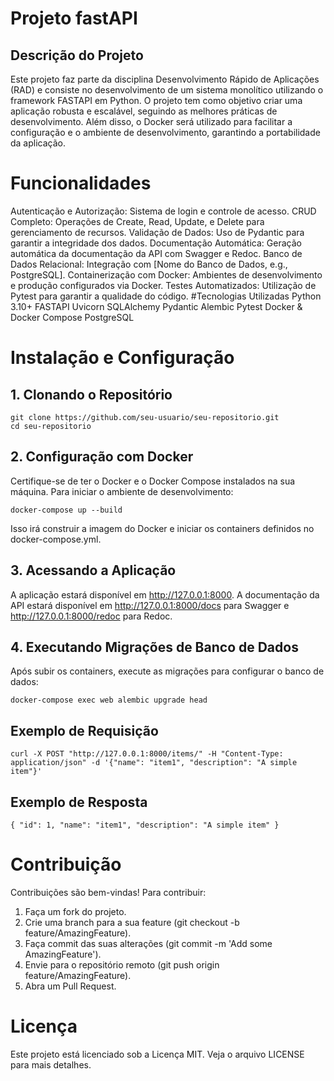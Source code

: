 # Projeto  fastAPI
## Descrição do Projeto
Este projeto faz parte da disciplina Desenvolvimento Rápido de Aplicações (RAD) e consiste no desenvolvimento de um sistema monolítico utilizando o framework FASTAPI em Python. O projeto tem como objetivo criar uma aplicação robusta e escalável, seguindo as melhores práticas de desenvolvimento. Além disso, o Docker será utilizado para facilitar a configuração e o ambiente de desenvolvimento, garantindo a portabilidade da aplicação.

# Funcionalidades
Autenticação e Autorização: Sistema de login e controle de acesso.
CRUD Completo: Operações de Create, Read, Update, e Delete para gerenciamento de recursos.
Validação de Dados: Uso de Pydantic para garantir a integridade dos dados.
Documentação Automática: Geração automática da documentação da API com Swagger e Redoc.
Banco de Dados Relacional: Integração com [Nome do Banco de Dados, e.g., PostgreSQL].
Containerização com Docker: Ambientes de desenvolvimento e produção configurados via Docker.
Testes Automatizados: Utilização de Pytest para garantir a qualidade do código.
#Tecnologias Utilizadas
Python 3.10+
FASTAPI
Uvicorn
SQLAlchemy
Pydantic
Alembic
Pytest
Docker & Docker Compose
PostgreSQL

# Instalação e Configuração
## 1. Clonando o Repositório

`git clone https://github.com/seu-usuario/seu-repositorio.git` <br>
`cd seu-repositorio`

## 2. Configuração com Docker
Certifique-se de ter o Docker e o Docker Compose instalados na sua máquina. Para iniciar o ambiente de desenvolvimento:

`docker-compose up --build`

Isso irá construir a imagem do Docker e iniciar os containers definidos no docker-compose.yml.

## 3. Acessando a Aplicação
A aplicação estará disponível em http://127.0.0.1:8000. A documentação da API estará disponível em http://127.0.0.1:8000/docs para Swagger e http://127.0.0.1:8000/redoc para Redoc.

## 4. Executando Migrações de Banco de Dados
Após subir os containers, execute as migrações para configurar o banco de dados:

`docker-compose exec web alembic upgrade head`

## Exemplo de Requisição

`curl -X POST "http://127.0.0.1:8000/items/" -H "Content-Type: application/json" -d '{"name": "item1", "description": "A simple item"}'`
## Exemplo de Resposta

`{
  "id": 1,
  "name": "item1",
  "description": "A simple item"
}`

# Contribuição
Contribuições são bem-vindas! Para contribuir:

1. Faça um fork do projeto.
2. Crie uma branch para a sua feature (git checkout -b feature/AmazingFeature).
3. Faça commit das suas alterações (git commit -m 'Add some AmazingFeature').
4. Envie para o repositório remoto (git push origin feature/AmazingFeature).
5. Abra um Pull Request.
# Licença
Este projeto está licenciado sob a Licença MIT. Veja o arquivo LICENSE para mais detalhes.
